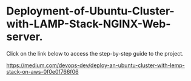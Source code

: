 # Deployment-of-Ubuntu-Cluster-with-LAMP-Stack-NGINX-Web-server.
Click on the link below to access the step-by-step guide to the project. 


https://medium.com/devops-dev/deploy-an-ubuntu-cluster-with-lemp-stack-on-aws-0f0e0f766f06
